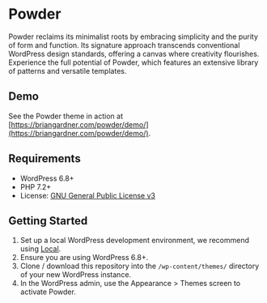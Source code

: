 # Powder

Powder reclaims its minimalist roots by embracing simplicity and the purity of form and function. Its signature approach transcends conventional WordPress design standards, offering a canvas where creativity flourishes. Experience the full potential of Powder, which features an extensive library of patterns and versatile templates.

## Demo

See the Powder theme in action at [https://briangardner.com/powder/demo/](https://briangardner.com/powder/demo/).

## Requirements

- WordPress 6.8+
- PHP 7.2+
- License: [GNU General Public License v3](https://www.gnu.org/licenses/gpl-3.0.html)

## Getting Started

1. Set up a local WordPress development environment, we recommend using [Local](https://localwp.com/).
2. Ensure you are using WordPress 6.8+.
3. Clone / download this repository into the `/wp-content/themes/` directory of your new WordPress instance.
4. In the WordPress admin, use the Appearance > Themes screen to activate Powder.
